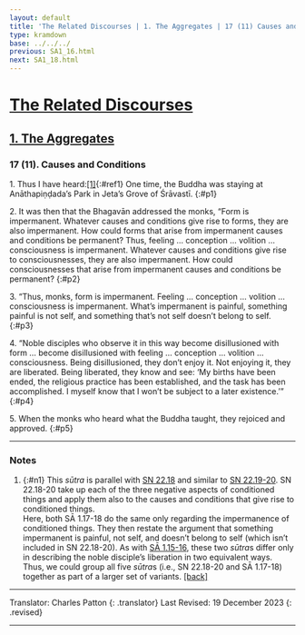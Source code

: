 ```yaml
---
layout: default
title: 'The Related Discourses | 1. The Aggregates | 17 (11) Causes and Conditions'
type: kramdown
base: ../../../
previous: SA1_16.html
next: SA1_18.html
---
```


# [The Related Discourses](../index.html)
## [1. The Aggregates](index.html)
### 17 (11). Causes and Conditions

1\. Thus I have heard:[\[1\]](#n1){:#ref1} One time, the Buddha was staying at Anāthapiṇḍada’s Park in Jeta’s Grove of Śrāvastī.
{:#p1}

2\. It was then that the Bhagavān addressed the monks, “Form is impermanent. Whatever causes and conditions give rise to forms, they are also impermanent. How could forms that arise from impermanent causes and conditions be permanent? Thus, feeling … conception … volition … consciousness is impermanent. Whatever causes and conditions give rise to consciousnesses, they are also impermanent. How could consciousnesses that arise from impermanent causes and conditions be permanent?
{:#p2}

3\. “Thus, monks, form is impermanent. Feeling … conception … volition … consciousness is impermanent. What’s impermanent is painful, something painful is not self, and something that’s not self doesn’t belong to self.
{:#p3}

4\. “Noble disciples who observe it in this way become disillusioned with form … become disillusioned with feeling … conception … volition … consciousness. Being disillusioned, they don’t enjoy it. Not enjoying it, they are liberated. Being liberated, they know and see: ‘My births have been ended, the religious practice has been established, and the task has been accomplished. I myself know that I won’t be subject to a later existence.’”
{:#p4}

5\. When the monks who heard what the Buddha taught, they rejoiced and approved.
{:#p5}

---

### Notes

1. {:#n1} This <em>sūtra</em> is parallel with <a href="https://suttacentral.net/sn22.18" target="_blank">SN 22.18</a> and similar to <a href="https://suttacentral.net/sn22.19" target="_blank">SN 22.19-20</a>. SN 22.18-20 take up each of the three negative aspects of conditioned things and apply them also to the causes and conditions that give rise to conditioned things.<br/>
Here, both SĀ 1.17-18 do the same only regarding the impermanence of conditioned things. They then restate the argument that something impermanent is painful, not self, and doesn’t belong to self (which isn’t included in SN 22.18-20). As with <a href="SA1_15.html" target="_blank">SĀ 1.15-16</a>, these two <em>sūtra</em>s differ only in describing the noble disciple’s liberation in two equivalent ways. Thus, we could group all five <em>sūtra</em>s (i.e., SN 22.18-20 and SĀ 1.17-18) together as part of a larger set of variants. [\[back\]](#ref1)

---

Translator: Charles Patton
{: .translator}
Last Revised: 19 December 2023
{: .revised}

---